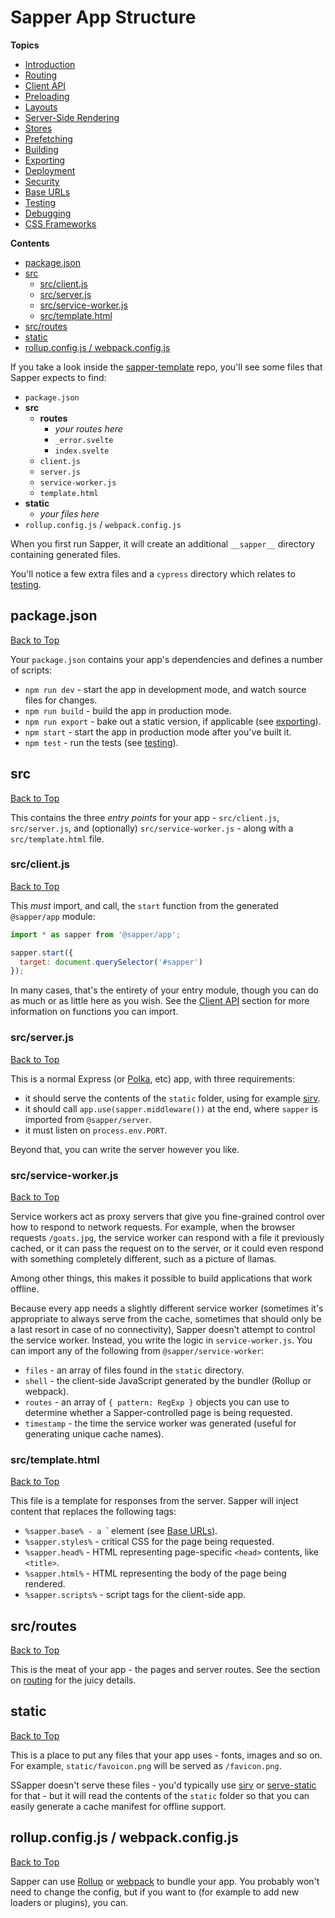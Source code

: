 # Sapper App Structure

**Topics**  
* [Introduction](./readme.md)
* [Routing](./02-routing.md)
* [Client API](./03-client-api.md)
* [Preloading](./04-preloading.md)
* [Layouts](./05-layouts.md)
* [Server-Side Rendering](./06-server-side-rendering.md)
* [Stores](./07-stores.md)
* [Prefetching](./08-prefetching.md)
* [Building](./09-building.md)
* [Exporting](./10-exporting.md)
* [Deployment](./11-deployment.md)
* [Security](./12-security.md)
* [Base URLs](./13-base-urls.md)
* [Testing](./14-testing.md)
* [Debugging](./15-debugging.md)
* [CSS Frameworks](./a1-css-frameworks.md)

**Contents**
* [package.json](#packagejson)
* [src](#src)
    * [src/client.js](#srcclientjs)
    * [src/server.js](#srcserverjs)
    * [src/service-worker.js](#srcservice-workerjs)
    * [src/template.html](#srctemplatehtml)
* [src/routes](#srcroutes)
* [static](#static)
* [rollup.config.js / webpack.config.js](#rollupconfigjs--webpackconfigjs)

If you take a look inside the [sapper-template](https://github.com/sveltejs/sapper-template) repo, you'll see some files that Sapper expects to find:

* `package.json`
* **src**
    * **routes**
        * *your routes here*
        * `_error.svelte`
        * `index.svelte`
    * `client.js`
    * `server.js`
    * `service-worker.js`
    * `template.html`
* **static**
    * *your files here*
* `rollup.config.js` / `webpack.config.js`

When you first run Sapper, it will create an additional `__sapper__` directory containing generated files.

You'll notice a few extra files and a `cypress` directory which relates to [testing](./14-testing.md).

## package.json
[Back to Top](#sapper-app-structure)

Your `package.json` contains your app's dependencies and defines a number of scripts:

* `npm run dev` - start the app in development mode, and watch source files for changes.
* `npm run build` - build the app in production mode.
* `npm run export` - bake out a static version, if applicable (see [exporting](./10-exporting.md)).
* `npm start` - start the app in production mode after you've built it.
* `npm test` - run the tests (see [testing](./14-testing.md)).

## src
[Back to Top](#sapper-app-structure)

This contains the three *entry points* for your app - `src/client.js`, `src/server.js`, and (optionally) `src/service-worker.js` - along with a `src/template.html` file.

### src/client.js
[Back to Top](#sapper-app-structure)

This *must* import, and call, the `start` function from the generated `@sapper/app` module:

```js
import * as sapper from '@sapper/app';

sapper.start({
  target: document.querySelector('#sapper')
});
```

In many cases, that's the entirety of your entry module, though you can do as much or as little here as you wish. See the [Client API](./03-client-api.md) section for more information on functions you can import.

### src/server.js
[Back to Top](#sapper-app-structure)

This is a normal Express (or [Polka](https://github.com/lukeed/polka), etc) app, with three requirements:

* it should serve the contents of the `static` folder, using for example [sirv](https://github.com/lukeed/sirv).
* it should call `app.use(sapper.middleware())` at the end, where `sapper` is imported from `@sapper/server`.
* it must listen on `process.env.PORT`.

Beyond that, you can write the server however you like.

### src/service-worker.js
[Back to Top](#sapper-app-structure)

Service workers act as proxy servers that give you fine-grained control over how to respond to network requests. For example, when the browser requests `/goats.jpg`, the service worker can respond with a file it previously cached, or it can pass the request on to the server, or it could even respond with something completely different, such as a picture of llamas.

Among other things, this makes it possible to build applications that work offline.

Because every app needs a slightly different service worker (sometimes it's appropriate to always serve from the cache, sometimes that should only be a last resort in case of no connectivity), Sapper doesn't attempt to control the service worker. Instead, you write the logic in `service-worker.js`. You can import any of the following from `@sapper/service-worker`:

* `files` - an array of files found in the `static` directory.
* `shell` - the client-side JavaScript generated by the bundler (Rollup or webpack).
* `routes` - an array of `{ pattern: RegExp }` objects you can use to determine whether a Sapper-controlled page is being requested.
* `timestamp` - the time the service worker was generated (useful for generating unique cache names).

### src/template.html
[Back to Top](#sapper-app-structure)

This file is a template for responses from the server. Sapper will inject content that replaces the following tags:

* `%sapper.base% - a `<base>` element (see [Base URLs](./13-base-urls.md)).
* `%sapper.styles%` - critical CSS for the page being requested.
* `%sapper.head%` - HTML representing page-specific `<head>` contents, like `<title>`.
* `%sapper.html%` - HTML representing the body of the page being rendered.
* `%sapper.scripts%` - script tags for the client-side app.

## src/routes
[Back to Top](#sapper-app-structure)

This is the meat of your app - the pages and server routes. See the section on [routing](./02-routing.md) for the juicy details.

## static
[Back to Top](#sapper-app-structure)

This is a place to put any files that your app uses - fonts, images and so on. For example, `static/favoicon.png` will be served as `/favicon.png`.

SSapper doesn't serve these files - you'd typically use [sirv](https://github.com/lukeed/sirv) or [serve-static](https://github.com/expressjs/serve-static) for that - but it will read the contents of the `static` folder so that you can easily generate a cache manifest for offline support.

## rollup.config.js / webpack.config.js
[Back to Top](#sapper-app-structure)

Sapper can use [Rollup](https://rollupjs.org/) or [webpack](https://webpack.js.org/) to bundle your app. You probably won't need to change the config, but if you want to (for example to add new loaders or plugins), you can.